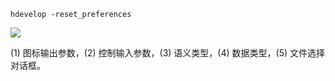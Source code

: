 ```
hdevelop -reset_preferences
```

![](https://s2.loli.net/2022/12/13/VC2Q5sTtXiodwcO.png)

(1) 图标输出参数，(2) 控制输入参数，(3) 语义类型，(4) 数据类型，(5) 文件选择对话框。